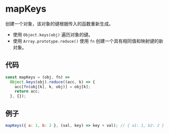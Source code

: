 # mapKeys

创建一个对象，该对象的键根据传入的函数重新生成。

- 使用 `Object.keys(obj)` 遍历对象的键。
- 使用 `Array.prototype.reduce()` 使用 `fn` 创建一个具有相同值和映射键的新对象。

## 代码

```js
const mapKeys = (obj, fn) =>
  Object.keys(obj).reduce((acc, k) => {
    acc[fn(obj[k], k, obj)] = obj[k];
    return acc;
  }, {});
```

## 例子

```js
mapKeys({ a: 1, b: 2 }, (val, key) => key + val); // { a1: 1, b2: 2 }
```

